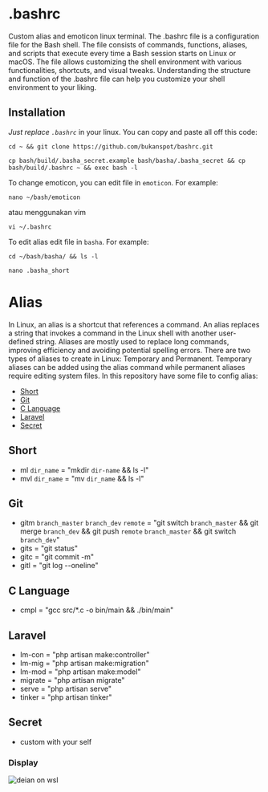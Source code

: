 # .bashrc
Custom alias and emoticon linux terminal. The .bashrc file is a configuration file for the Bash shell. The file consists of commands, functions, aliases, and scripts that execute every time a Bash session starts on Linux or macOS. The file allows customizing the shell environment with various functionalities, shortcuts, and visual tweaks. Understanding the structure and function of the .bashrc file can help you customize your shell environment to your liking.

## Installation
*Just replace `.bashrc`* in your linux. You can copy and paste all off this code:

```
cd ~ && git clone https://github.com/bukanspot/bashrc.git
```
```
cp bash/build/.basha_secret.example bash/basha/.basha_secret && cp bash/build/.bashrc ~ && exec bash -l
```
To change emoticon, you can edit file in `emoticon`. For example:

```
nano ~/bash/emoticon
```
atau menggunakan vim
```
vi ~/.bashrc
```

To edit alias edit file in `basha`. For example:
```
cd ~/bash/basha/ && ls -l
```
```
nano .basha_short
```

# Alias
In Linux, an alias is a shortcut that references a command. An alias replaces a string that invokes a command in the Linux shell with another user-defined string. Aliases are mostly used to replace long commands, improving efficiency and avoiding potential spelling errors. There are two types of aliases to create in Linux: Temporary and Permanent. Temporary aliases can be added using the alias command while permanent aliases require editing system files. In this repository have some file to config alias:
- [Short](#short)
- [Git](#git)
- [C Language](#c-language)
- [Laravel](#laravel)
- [Secret](#secret)

## Short
- ml `dir_name` = "mkdir `dir-name` && ls -l"
- mvl `dir_name` = "mv `dir_name` && ls -l"

## Git
- gitm `branch_master` `branch_dev` `remote` = "git switch `branch_master` && git merge `branch_dev` && git push `remote` `branch_master` && git switch `branch_dev`"
- gits = "git status"
- gitc = "git commit -m"
- gitl = "git log --oneline"

## C Language
- cmpl = "gcc src/*.c -o bin/main && ./bin/main"

## Laravel
- lm-con = "php artisan make:controller"
- lm-mig = "php artisan make:migration"
- lm-mod = "php artisan make:model"
- migrate = "php artisan migrate"
- serve = "php artisan serve"
- tinker = "php artisan tinker"

## Secret
- custom with your self


### Display
![deian on wsl](https://raw.githubusercontent.com/bukanspot/bashrc/dev/img/terminal-gnome.png)
